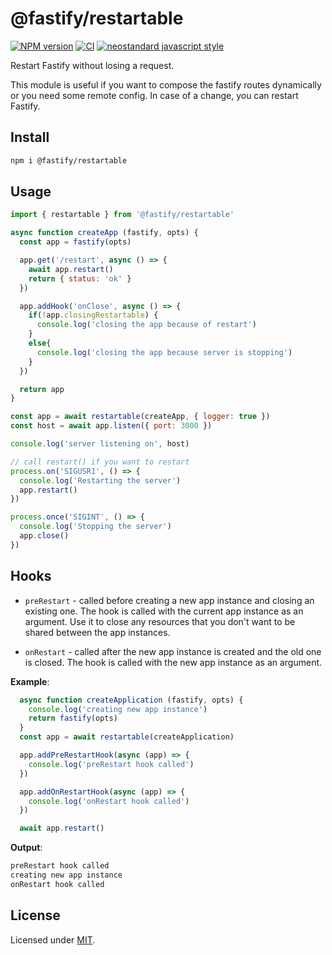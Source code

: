 # @fastify/restartable

[![NPM version](https://img.shields.io/npm/v/@fastify/restartable.svg?style=flat)](https://www.npmjs.com/package/@fastify/restartable)
[![CI](https://github.com/fastify/restartable/actions/workflows/ci.yml/badge.svg?branch=main)](https://github.com/fastify/restartable/actions/workflows/ci.yml)
[![neostandard javascript style](https://img.shields.io/badge/code_style-neostandard-brightgreen?style=flat)](https://github.com/neostandard/neostandard)

Restart Fastify without losing a request.

This module is useful if you want to compose the
fastify routes dynamically or you need some remote
config. In case of a change, you can restart Fastify.

## Install

```bash
npm i @fastify/restartable
```

## Usage

```js
import { restartable } from '@fastify/restartable'

async function createApp (fastify, opts) {
  const app = fastify(opts)

  app.get('/restart', async () => {
    await app.restart()
    return { status: 'ok' }
  })

  app.addHook('onClose', async () => {
    if(!app.closingRestartable) {
      console.log('closing the app because of restart')
    }
    else{
      console.log('closing the app because server is stopping')
    }
  })

  return app
}

const app = await restartable(createApp, { logger: true })
const host = await app.listen({ port: 3000 })

console.log('server listening on', host)

// call restart() if you want to restart
process.on('SIGUSR1', () => {
  console.log('Restarting the server')
  app.restart()
})

process.once('SIGINT', () => {
  console.log('Stopping the server')
  app.close()
})

```

## Hooks

- `preRestart` - called before creating a new app instance and closing an
existing one. The hook is called with the current app instance as an argument.
Use it to close any resources that you don't want to be shared between the
app instances.

- `onRestart` - called after the new app instance is created and the old one
is closed. The hook is called with the new app instance as an argument.

**Example**:

```js
  async function createApplication (fastify, opts) {
    console.log('creating new app instance')
    return fastify(opts)
  }
  const app = await restartable(createApplication)

  app.addPreRestartHook(async (app) => {
    console.log('preRestart hook called')
  })

  app.addOnRestartHook(async (app) => {
    console.log('onRestart hook called')
  })

  await app.restart()
```

**Output**:

```bash
preRestart hook called
creating new app instance
onRestart hook called
```

## License

Licensed under [MIT](./LICENSE).
